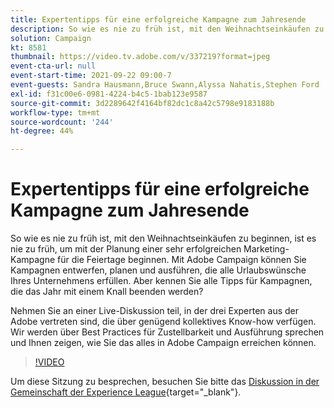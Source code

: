 ```yaml
---
title: Expertentipps für eine erfolgreiche Kampagne zum Jahresende
description: So wie es nie zu früh ist, mit den Weihnachtseinkäufen zu beginnen, ist es nie zu früh, um mit der Planung einer sehr erfolgreichen Marketing-Kampagne für die Feiertage beginnen. Mit Adobe Campaign können Sie Kampagnen entwerfen, planen und ausführen, die alle Urlaubswünsche Ihres Unternehmens erfüllen. Aber kennen Sie alle Tipps für Kampagnen, die das Jahr mit einem Knall beenden werden? Nehmen Sie an einer Live-Diskussion teil, in der drei Experten aus der Adobe vertreten sind, die über genügend kollektives Know-how verfügen. Wir werden über Best Practices für Zustellbarkeit und Ausführung sprechen und Ihnen zeigen, wie Sie das alles in Adobe Campaign erreichen können.
solution: Campaign
kt: 8581
thumbnail: https://video.tv.adobe.com/v/337219?format=jpeg
event-cta-url: null
event-start-time: 2021-09-22 09:00-7
event-guests: Sandra Hausmann,Bruce Swann,Alyssa Nahatis,Stephen Ford
exl-id: f31c00e6-0981-4224-b4c5-1bab123e9587
source-git-commit: 3d2289642f4164bf82dc1c8a42c5798e9183188b
workflow-type: tm+mt
source-wordcount: '244'
ht-degree: 44%

---
```


# Expertentipps für eine erfolgreiche Kampagne zum Jahresende

So wie es nie zu früh ist, mit den Weihnachtseinkäufen zu beginnen, ist es nie zu früh, um mit der Planung einer sehr erfolgreichen Marketing-Kampagne für die Feiertage beginnen. Mit Adobe Campaign können Sie Kampagnen entwerfen, planen und ausführen, die alle Urlaubswünsche Ihres Unternehmens erfüllen. Aber kennen Sie alle Tipps für Kampagnen, die das Jahr mit einem Knall beenden werden?

Nehmen Sie an einer Live-Diskussion teil, in der drei Experten aus der Adobe vertreten sind, die über genügend kollektives Know-how verfügen. Wir werden über Best Practices für Zustellbarkeit und Ausführung sprechen und Ihnen zeigen, wie Sie das alles in Adobe Campaign erreichen können.

>[!VIDEO](https://video.tv.adobe.com/v/337219/?quality=12&learn=on)

Um diese Sitzung zu besprechen, besuchen Sie bitte das [Diskussion in der Gemeinschaft der Experience League](https://experienceleaguecommunities.adobe.com/t5/adobe-campaign-classic/questions-and-discussion-for-experience-league-live-ep-3-expert/td-p/425205){target="_blank"}.
